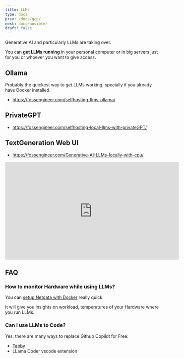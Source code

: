 ```yaml
---
title: LLMs
type: docs
prev: /docs/gcp/
next: docs/ansible/
draft: false
---
```



Generative AI and particularly LLMs are taking over.

You can **get LLMs running** in your personal computer or in big servers just for you or whoever you want to give access.

## Ollama

Probably the quickest way to get LLMs working, specially if you already have Docker installed.

* <https://fossengineer.com/selfhosting-llms-ollama/>

## PrivateGPT

* <https://fossengineer.com/selfhosting-local-llms-with-privateGPT/>

## TextGeneration Web UI

* <https://fossengineer.com/Generative-AI-LLMs-locally-with-cpu/>

<iframe width="560" height="315" src="https://www.youtube.com/embed/Ib3nQu5bB_k" frameborder="0" allowfullscreen></iframe>

## FAQ

### How to monitor Hardware while using LLMs?

You can [setup Netdata with Docker](https://fossengineer.com/selfhosting-server-monitoring-with-netdata-and-docker/) really quick.

It will give you insights on workload, temperatures of your Hardware where you run LLMs.

### Can I use LLMs to Code?

Yes, there are many ways to replace Github Copilot for Free:

* [Tabby](https://fossengineer.com/selfhosting-Tabby-coding-assistant/)
* LLama Coder vscode extension